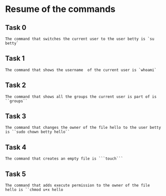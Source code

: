 # Resume of the commands

## Task 0
	The command that switches the current user to the user betty is `su betty`

## Task 1
	The command that shows the username  of the current user is `whoami`


## Task 2
	The command that shows all the groups the current user is part of is ``groups``

## Task 3
	The command that changes the owner of the file hello to the user betty is ``sudo chown betty hello``

## Task 4
	The command that creates an empty file is ```touch```

## Task 5
	The command that adds execute permission to the owner of the file hello is ``chmod u+x hello
